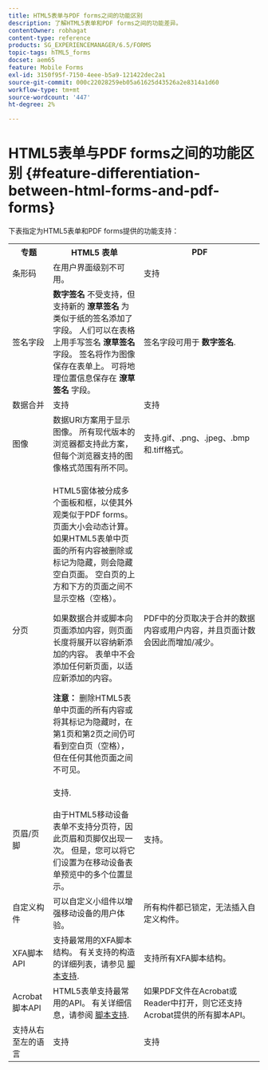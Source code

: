 ```yaml
---
title: HTML5表单与PDF forms之间的功能区别
description: 了解HTML5表单和PDF forms之间的功能差异。
contentOwner: robhagat
content-type: reference
products: SG_EXPERIENCEMANAGER/6.5/FORMS
topic-tags: hTML5_forms
docset: aem65
feature: Mobile Forms
exl-id: 3150f95f-7150-4eee-b5a9-121422dec2a1
source-git-commit: 000c22028259eb05a61625d43526a2e8314a1d60
workflow-type: tm+mt
source-wordcount: '447'
ht-degree: 2%

---
```


# HTML5表单与PDF forms之间的功能区别 {#feature-differentiation-between-html-forms-and-pdf-forms}

下表指定为HTML5表单和PDF forms提供的功能支持：

<table>
 <tbody>
  <tr>
   <th>专题</th>
   <th>HTML5 表单</th>
   <th>PDF</th>
  </tr>
  <tr>
   <td>条形码<br /> </td>
   <td>在用户界面级别不可用。 </td>
   <td>支持</td>
  </tr>
  <tr>
   <td>签名字段<br /> </td>
   <td><strong>数字签名</strong> 不受支持，但支持新的 <strong>潦草签名</strong> 为类似于纸的签名添加了字段。 人们可以在表格上用手写签名 <strong>潦草签名</strong> 字段。 签名将作为图像保存在表单上。 可将地理位置信息保存在 <strong>潦草签名</strong> 字段。</td>
   <td>签名字段可用于 <strong>数字签名</strong>.</td>
  </tr>
  <tr>
   <td>数据合并</td>
   <td>支持</td>
   <td>支持</td>
  </tr>
  <tr>
   <td>图像</td>
   <td>数据URI方案用于显示图像。 所有现代版本的浏览器都支持此方案，但每个浏览器支持的图像格式范围有所不同。<br /> </td>
   <td>支持.gif、.png、.jpeg、.bmp和.tiff格式。</td>
  </tr>
  <tr>
   <td>分页<br /> </td>
   <td><p>HTML5窗体被分成多个面板和框，以使其外观类似于PDF forms。 页面大小会动态计算。 如果HTML5表单中页面的所有内容被删除或标记为隐藏，则会隐藏空白页面。 空白页的上方和下方的页面之间不显示空格（空格）。</p> <p>如果数据合并或脚本向页面添加内容，则页面长度将展开以容纳新添加的内容。 表单中不会添加任何新页面，以适应新添加的内容。 </p> <p><strong>注意：</strong> 删除HTML5表单中页面的所有内容或将其标记为隐藏时，在第1页和第2页之间仍可看到空白页（空格），但在任何其他页面之间不可见。</p> </td>
   <td>PDF中的分页取决于合并的数据内容或用户内容，并且页面计数会因此而增加/减少。</td>
  </tr>
  <tr>
   <td>页眉/页脚 </td>
   <td>支持. <br /> <br /> 由于HTML5移动设备表单不支持分页符，因此页眉和页脚仅出现一次。 但是，您可以将它们设置为在移动设备表单预览中的多个位置显示。<br /> </td>
   <td>支持。</td>
  </tr>
  <tr>
   <td>自定义构件</td>
   <td>可以自定义小组件以增强移动设备的用户体验。<br /> </td>
   <td>所有构件都已锁定，无法插入自定义构件。<br /> </td>
  </tr>
  <tr>
   <td>XFA脚本API</td>
   <td>支持最常用的XFA脚本结构。 有关支持的构造的详细列表，请参见 <a href="/help/forms/using/scripting-support.md">脚本支持</a>.</td>
   <td>支持所有XFA脚本结构。</td>
  </tr>
  <tr>
   <td>Acrobat脚本API </td>
   <td>HTML5表单支持最常用的API。 有关详细信息，请参阅 <a href="/help/forms/using/scripting-support.md">脚本支持</a>.</td>
   <td>如果PDF文件在Acrobat或Reader中打开，则它还支持Acrobat提供的所有脚本API。</td>
  </tr>
  <tr>
   <td>支持从右至左的语言 </td>
   <td>支持</td>
   <td>支持</td>
  </tr>
 </tbody>
</table>

<!--Follow the best practices to enable a form template for HTML5 renditions and ensure that the behavior and appearance of HTML5 forms and XFA-based PDF is consistent. For detailed list of best practices, see [Best practices to design an HTML5 form.](/help/forms/using/best-practices-design-html5-forms.md)-->
